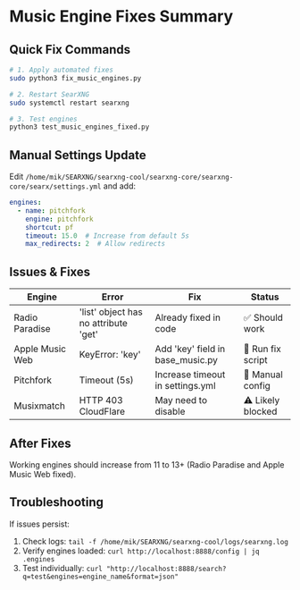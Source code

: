 # Music Engine Fixes Summary

## Quick Fix Commands

```bash
# 1. Apply automated fixes
sudo python3 fix_music_engines.py

# 2. Restart SearXNG
sudo systemctl restart searxng

# 3. Test engines
python3 test_music_engines_fixed.py
```

## Manual Settings Update

Edit `/home/mik/SEARXNG/searxng-cool/searxng-core/searxng-core/searx/settings.yml` and add:

```yaml
engines:
  - name: pitchfork
    engine: pitchfork
    shortcut: pf
    timeout: 15.0  # Increase from default 5s
    max_redirects: 2  # Allow redirects
```

## Issues & Fixes

| Engine | Error | Fix | Status |
|--------|-------|-----|--------|
| Radio Paradise | 'list' object has no attribute 'get' | Already fixed in code | ✅ Should work |
| Apple Music Web | KeyError: 'key' | Add 'key' field in base_music.py | 🔧 Run fix script |
| Pitchfork | Timeout (5s) | Increase timeout in settings.yml | 📝 Manual config |
| Musixmatch | HTTP 403 CloudFlare | May need to disable | ⚠️ Likely blocked |

## After Fixes

Working engines should increase from 11 to 13+ (Radio Paradise and Apple Music Web fixed).

## Troubleshooting

If issues persist:
1. Check logs: `tail -f /home/mik/SEARXNG/searxng-cool/logs/searxng.log`
2. Verify engines loaded: `curl http://localhost:8888/config | jq .engines`
3. Test individually: `curl "http://localhost:8888/search?q=test&engines=engine_name&format=json"`